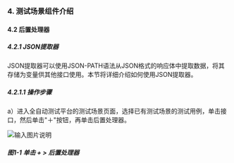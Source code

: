 ### 4. 测试场景组件介绍

#### 4.2 后置处理器

##### 4.2.1 JSON提取器

JSON提取器可以使用JSON-PATH语法从JSON格式的响应体中提取数据，将其存储为变量供其他接口使用。本节将详细介绍如何使用JSON提取器。

##### 4.2.1.1 操作步骤

a）进入全自动测试平台的测试场景页面，选择已有测试场景的测试用例，单击接口，然后单击"＋"按钮，再单击后置处理器。

![输入图片说明](../../../images/SoFlu%E5%85%A8%E8%87%AA%E5%8A%A8%E6%B5%8B%E8%AF%95%E5%B9%B3%E5%8F%B0%E6%95%99%E7%A8%8B/4.%20%E6%B5%8B%E8%AF%95%E5%9C%BA%E6%99%AF%E7%BB%84%E4%BB%B6%E4%BB%8B%E7%BB%8D/2.%20%E5%90%8E%E7%BD%AE%E5%A4%84%E7%90%86%E5%99%A8/image.png)

##### 图1-1 单击 + > 后置处理器
